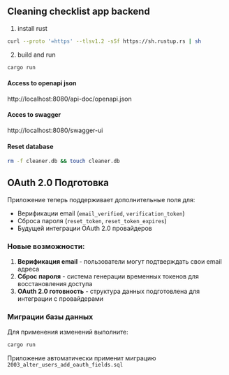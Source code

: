 ## Cleaning checklist app backend

1) install rust 

```bash
curl --proto '=https' --tlsv1.2 -sSf https://sh.rustup.rs | sh
```
2) build and run

```bash
cargo run
```


#### Access to openapi json
http://localhost:8080/api-doc/openapi.json

#### Acces to swagger
http://localhost:8080/swagger-ui


#### Reset database
```bash
rm -f cleaner.db && touch cleaner.db
```

## OAuth 2.0 Подготовка

Приложение теперь поддерживает дополнительные поля для:
- Верификации email (`email_verified`, `verification_token`)
- Сброса пароля (`reset_token`, `reset_token_expires`)
- Будущей интеграции OAuth 2.0 провайдеров

### Новые возможности:
1. **Верификация email** - пользователи могут подтверждать свои email адреса
2. **Сброс пароля** - система генерации временных токенов для восстановления доступа
3. **OAuth 2.0 готовность** - структура данных подготовлена для интеграции с провайдерами

### Миграции базы данных
Для применения изменений выполните:
```bash
cargo run
```
Приложение автоматически применит миграцию `2003_alter_users_add_oauth_fields.sql`
